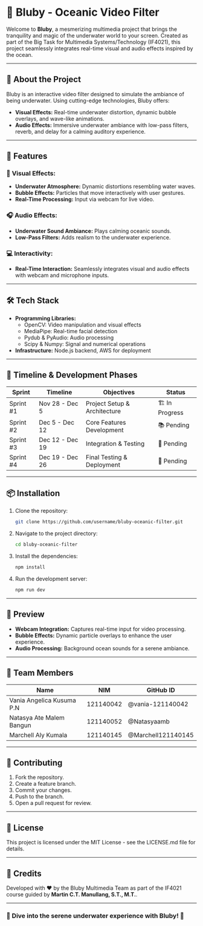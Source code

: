 # 🌊 **Bluby - Oceanic Video Filter**

Welcome to **Bluby**, a mesmerizing multimedia project that brings the tranquility and magic of the underwater world to your screen. Created as part of the Big Task for Multimedia Systems/Technology (IF4021), this project seamlessly integrates real-time visual and audio effects inspired by the ocean.

---

## 📖 **About the Project**
Bluby is an interactive video filter designed to simulate the ambiance of being underwater. Using cutting-edge technologies, Bluby offers:
- **Visual Effects:** Real-time underwater distortion, dynamic bubble overlays, and wave-like animations.
- **Audio Effects:** Immersive underwater ambiance with low-pass filters, reverb, and delay for a calming auditory experience.

---

## 🚀 **Features**

### 🎥 **Visual Effects:**
- **Underwater Atmosphere:** Dynamic distortions resembling water waves.
- **Bubble Effects:** Particles that move interactively with user gestures.
- **Real-Time Processing:** Input via webcam for live video.

### 🎧 **Audio Effects:**
- **Underwater Sound Ambiance:** Plays calming oceanic sounds.
- **Low-Pass Filters:** Adds realism to the underwater experience.

### 💻 **Interactivity:**
- **Real-Time Interaction:** Seamlessly integrates visual and audio effects with webcam and microphone inputs.

---

## 🛠️ **Tech Stack**
- **Programming Libraries:**
  - OpenCV: Video manipulation and visual effects
  - MediaPipe: Real-time facial detection
  - Pydub & PyAudio: Audio processing
  - Scipy & Numpy: Signal and numerical operations
- **Infrastructure:** Node.js backend, AWS for deployment

---

## 📅 **Timeline & Development Phases**

| **Sprint** | **Timeline**      | **Objectives**              | **Status** |
|------------|-------------------|-----------------------------|------------|
| Sprint #1  | Nov 28 - Dec 5    | Project Setup & Architecture | 🏗️ In Progress |
| Sprint #2  | Dec 5 - Dec 12    | Core Features Development    | 📚 Pending    |
| Sprint #3  | Dec 12 - Dec 19   | Integration & Testing         | 🔄 Pending    |
| Sprint #4  | Dec 19 - Dec 26   | Final Testing & Deployment    | 🎯 Pending    |

---

## 📦 **Installation**

1. Clone the repository:
   ```bash
   git clone https://github.com/username/bluby-oceanic-filter.git
   ```
2. Navigate to the project directory:
   ```bash
   cd bluby-oceanic-filter
   ```
3. Install the dependencies:
   ```bash
   npm install
   ```
4. Run the development server:
   ```bash
   npm run dev
   ```

---

## 🎨 **Preview**
- **Webcam Integration:** Captures real-time input for video processing.
- **Bubble Effects:** Dynamic particle overlays to enhance the user experience.
- **Audio Processing:** Background ocean sounds for a serene ambiance.

---

## 👥 **Team Members**

| **Name**                      | **NIM**      | **GitHub ID**               |
|-------------------------------|--------------|-----------------------------|
| Vania Angelica Kusuma P.N     | 121140042    | @vania-121140042  |
| Natasya Ate Malem Bangun      | 121140052    | @Natasyaamb |
| Marchell Aly Kumala           | 121140145    | @Marchell121140145 |

---

## 🤝 **Contributing**
1. Fork the repository.
2. Create a feature branch.
3. Commit your changes.
4. Push to the branch.
5. Open a pull request for review.

---

## 📄 **License**
This project is licensed under the MIT License - see the LICENSE.md file for details.

---

## 📢 **Credits**
Developed with ❤️ by the Bluby Multimedia Team as part of the IF4021 course guided by **Martin C.T. Manullang, S.T., M.T.**.

---

### 🌊 Dive into the serene underwater experience with Bluby! 🌊

